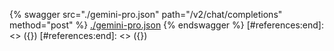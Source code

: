 [#references:start]: <> ({ "template": "openapi" })
[#references:start]: <> ({ "template": "openapi" })
{% swagger src="./gemini-pro.json" path="/v2/chat/completions" method="post" %}
[./gemini-pro.json](./gemini-pro.json)
{% endswagger %}
[#references:end]: <> ({})
[#references:end]: <> ({})